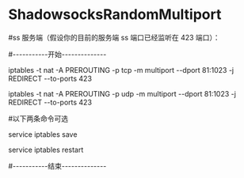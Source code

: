 # ShadowsocksRandomMultiport

#ss 服务端（假设你的目前的服务端 ss 端口已经监听在 423 端口）：

#-----------开始--------------

iptables -t nat -A PREROUTING -p tcp -m multiport --dport 81:1023 -j REDIRECT --to-ports 423

iptables -t nat -A PREROUTING -p udp -m multiport --dport 81:1023 -j REDIRECT --to-ports 423

#以下两条命令可选

service iptables save

service iptables restart

#-----------结束--------------
